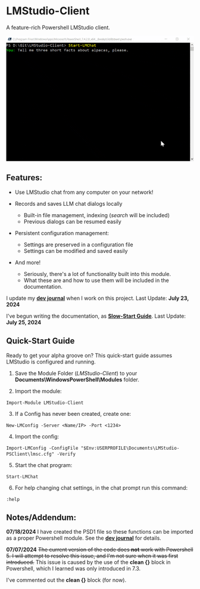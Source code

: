 # LMStudio-Client

A feature-rich Powershell LMStudio client.

![](/Docs/images/alpacas-prompt.gif)


## Features:

- Use LMStudio chat from any computer on your network!

- Records and saves LLM chat dialogs locally
  - Built-in file management, indexing (*search* will be included)
  - Previous dialogs can be resumed easily 

- Persistent configuration management:
  - Settings are preserved in a configuration file
  - Settings can be modified and saved easily

- And more!
  - Seriously, there's a lot of functionality built into this module.
  - What these are and how to use them will be included in the documentation.

I update my [**dev journal**](./Docs/Dev-Journal.md) when I work on this project.
Last Update: **July 23, 2024**

I've begun writing the documentation, as [**Slow-Start Guide**](./Slow-Start-Guide.md).
Last Update: **July 25, 2024**


## Quick-Start Guide
Ready to get your alpha groove on? This quick-start guide assumes LMStudio is configured and running.

1. Save the Module Folder (*LMStudio-Client*) to your **Documents\WindowsPowerShell\Modules** folder.

2. Import the module:
```
Import-Module LMStudio-Client
```

3. If a Config has never been created, create one:
```
New-LMConfig -Server <Name/IP> -Port <1234>
```

4. Import the config:
```
Import-LMConfig -ConfigFile "$Env:USERPROFILE\Documents\LMStudio-PSClient\lmsc.cfg" -Verify
```

5. Start the chat program:
```
Start-LMChat
```

6. For help changing chat settings, in the chat prompt run this command:
```
:help
```

## Notes/Addendum:



**07/18/2024** I have created the PSD1 file so these functions can be imported as a proper Powershell module. See the [**dev journal**](./Docs/Dev-Journal.md) for details.

**07/07/2024** ~~The current version of the code does **not** work with Powershell 5. I will attempt to resolve this issue, and I'm not sure when it was first introduced.~~ This issue is caused by the use of the **clean {}** block in Powershell, which I learned was only introduced in 7.3.

I've commented out the **clean {}** block (for now).